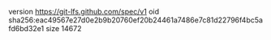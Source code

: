version https://git-lfs.github.com/spec/v1
oid sha256:eac49567e27d0e2b9b20760ef20b24461a7486e7c81d22796f4bc5afd6bd32e1
size 14672
